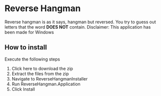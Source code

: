 # Reverse Hangman
Reverse hangman is as it says, hangman but reversed. You try to guess out letters that the word **DOES NOT** contain.
Disclaimer: This application has been made for Windows

## How to install
Execute the following steps
1. Click here to download the zip
2. Extract the files from the zip
3. Navigate to ReverseHangmanInstaller
4. Run ReverseHangman.Application
5. Click Install
